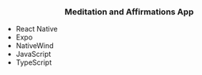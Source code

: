 <h3 align="center">Meditation and Affirmations App</h3>

-   React Native
-   Expo
-   NativeWind
-   JavaScript
-   TypeScript
